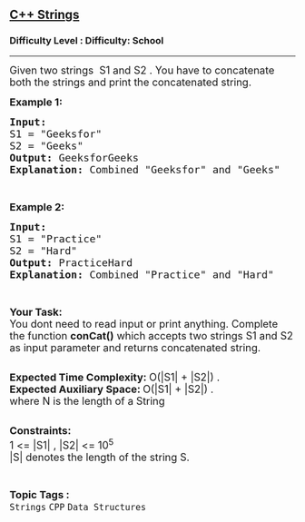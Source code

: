 <h2><a href="https://www.geeksforgeeks.org/problems/c-strings4609/1?page=1&category=Strings&difficulty=School&sortBy=submissions">C++ Strings</a></h2><h3>Difficulty Level : Difficulty: School</h3><hr><div class="problems_problem_content__Xm_eO"><p><span style="font-size:18px">Given two strings&nbsp; S1 and S2 .&nbsp;You have to concatenate both the strings and print the concatenated string.</span></p>

<p><span style="font-size:18px"><strong>Example 1:</strong></span></p>

<pre><span style="font-size:18px"><strong>Input:</strong>
S1 = "Geeksfor"
S2 = "Geeks"
<strong>Output:</strong> GeeksforGeeks
<strong>Explanation: </strong>Combined "Geeksfor" and "Geeks"</span></pre>

<p>&nbsp;</p>

<p><span style="font-size:18px"><strong>Example 2:</strong></span></p>

<pre><span style="font-size:18px"><strong>Input:</strong>
S1 = "Practice"
S2 = "Hard"
<strong>Output:</strong> PracticeHard
<strong>Explanation: </strong>Combined "Practice" and "Hard"</span></pre>

<p>&nbsp;</p>

<p><span style="font-size:18px"><strong>Your Task: &nbsp;</strong><br>
You dont need to read input or print anything. Complete the function <strong>conCat()</strong>&nbsp;which accepts two strings S1 and S2 as input parameter and returns concatenated string.</span></p>

<p><br>
<span style="font-size:18px"><strong>Expected Time Complexity: </strong>O(|S1| + |S2|) .<br>
<strong>Expected Auxiliary Space: </strong>O(|S1| + |S2|) .<br>
where N is the length of a&nbsp;String</span></p>

<p><br>
<span style="font-size:18px"><strong>Constraints:</strong><br>
1 &lt;= |S1| , |S2|&nbsp;&lt;= 10<sup>5</sup></span><br>
<span style="font-size:18px">|S| denotes the length of the string S.</span></p>
</div><br><p><span style=font-size:18px><strong>Topic Tags : </strong><br><code>Strings</code>&nbsp;<code>CPP</code>&nbsp;<code>Data Structures</code>&nbsp;